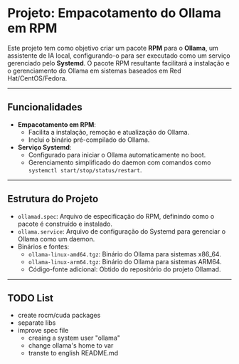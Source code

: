
# Projeto: Empacotamento do Ollama em RPM

Este projeto tem como objetivo criar um pacote **RPM** para o **Ollama**, um assistente de IA local, configurando-o para ser executado como um serviço gerenciado pelo **Systemd**. O pacote RPM resultante facilitará a instalação e o gerenciamento do Ollama em sistemas baseados em Red Hat/CentOS/Fedora.

---

## Funcionalidades

- **Empacotamento em RPM**:
  - Facilita a instalação, remoção e atualização do Ollama.
  - Inclui o binário pré-compilado do Ollama.
- **Serviço Systemd**:
  - Configurado para iniciar o Ollama automaticamente no boot.
  - Gerenciamento simplificado do daemon com comandos como `systemctl start/stop/status/restart`.

---

## Estrutura do Projeto

- `ollamad.spec`: Arquivo de especificação do RPM, definindo como o pacote é construído e instalado.
- `ollama.service`: Arquivo de configuração do Systemd para gerenciar o Ollama como um daemon.
- Binários e fontes:
  - `ollama-linux-amd64.tgz`: Binário do Ollama para sistemas x86_64.
  - `ollama-linux-arm64.tgz`: Binário do Ollama para sistemas ARM64.
  - Código-fonte adicional: Obtido do repositório do projeto Ollamad.

---

## TODO List
- create rocm/cuda packages
- separate libs
- improve spec file
  - creaing a system user "ollama"
  - change ollama's home to var
  - transte to english README.md
  
